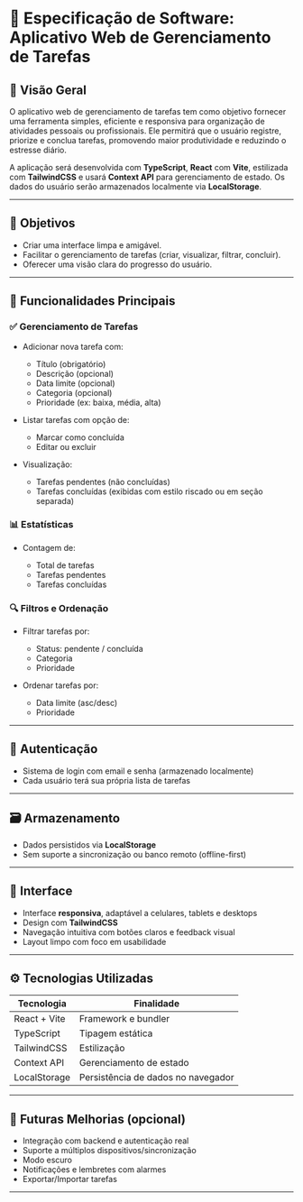 # 📝 Especificação de Software: Aplicativo Web de Gerenciamento de Tarefas

## 📌 Visão Geral

O aplicativo web de gerenciamento de tarefas tem como objetivo fornecer uma ferramenta simples, eficiente e responsiva para organização de atividades pessoais ou profissionais. Ele permitirá que o usuário registre, priorize e conclua tarefas, promovendo maior produtividade e reduzindo o estresse diário.

A aplicação será desenvolvida com **TypeScript**, **React** com **Vite**, estilizada com **TailwindCSS** e usará **Context API** para gerenciamento de estado. Os dados do usuário serão armazenados localmente via **LocalStorage**.

---

## 🎯 Objetivos

-   Criar uma interface limpa e amigável.
-   Facilitar o gerenciamento de tarefas (criar, visualizar, filtrar, concluir).
-   Oferecer uma visão clara do progresso do usuário.

---

## 🧩 Funcionalidades Principais

### ✅ Gerenciamento de Tarefas

-   Adicionar nova tarefa com:

    -   Título (obrigatório)
    -   Descrição (opcional)
    -   Data limite (opcional)
    -   Categoria (opcional)
    -   Prioridade (ex: baixa, média, alta)

-   Listar tarefas com opção de:

    -   Marcar como concluída
    -   Editar ou excluir

-   Visualização:

    -   Tarefas pendentes (não concluídas)
    -   Tarefas concluídas (exibidas com estilo riscado ou em seção separada)

### 📊 Estatísticas

-   Contagem de:

    -   Total de tarefas
    -   Tarefas pendentes
    -   Tarefas concluídas

### 🔍 Filtros e Ordenação

-   Filtrar tarefas por:

    -   Status: pendente / concluída
    -   Categoria
    -   Prioridade

-   Ordenar tarefas por:

    -   Data limite (asc/desc)
    -   Prioridade

---

## 👥 Autenticação

-   Sistema de login com email e senha (armazenado localmente)
-   Cada usuário terá sua própria lista de tarefas

---

## 🗃️ Armazenamento

-   Dados persistidos via **LocalStorage**
-   Sem suporte a sincronização ou banco remoto (offline-first)

---

## 📱 Interface

-   Interface **responsiva**, adaptável a celulares, tablets e desktops
-   Design com **TailwindCSS**
-   Navegação intuitiva com botões claros e feedback visual
-   Layout limpo com foco em usabilidade

---

## ⚙️ Tecnologias Utilizadas

| Tecnologia   | Finalidade                         |
| ------------ | ---------------------------------- |
| React + Vite | Framework e bundler                |
| TypeScript   | Tipagem estática                   |
| TailwindCSS  | Estilização                        |
| Context API  | Gerenciamento de estado            |
| LocalStorage | Persistência de dados no navegador |

---

## 📅 Futuras Melhorias (opcional)

-   Integração com backend e autenticação real
-   Suporte a múltiplos dispositivos/sincronização
-   Modo escuro
-   Notificações e lembretes com alarmes
-   Exportar/Importar tarefas

---

